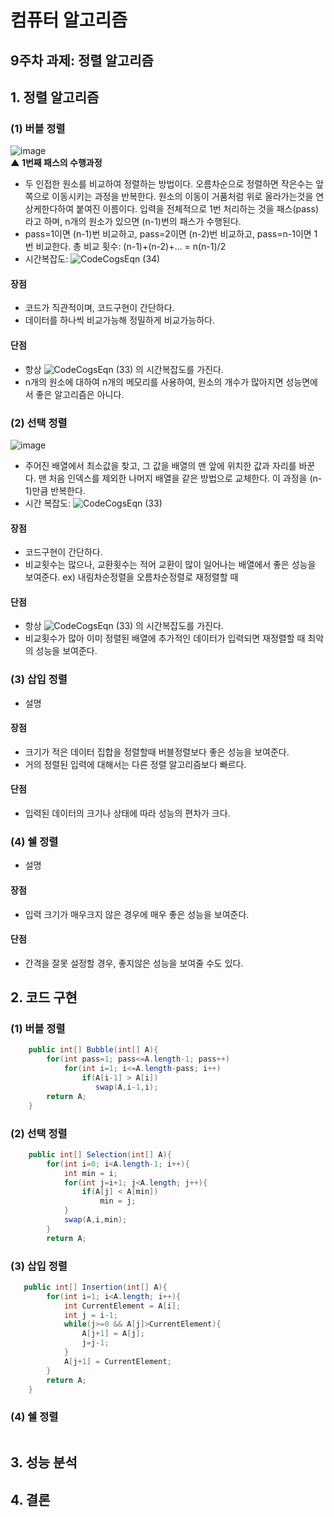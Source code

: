 # 컴퓨터 알고리즘

## 9주차 과제: 정렬 알고리즘 

## 1. 정렬 알고리즘 

### (1) 버블 정렬

![image](https://user-images.githubusercontent.com/82091824/116995180-b30f2f00-ad14-11eb-95cf-ad9b7bf56467.png)    
**▲ 1번째 패스의 수행과정**
- 두 인접한 원소를 비교하여 정렬하는 방법이다. 오름차순으로 정렬하면 작은수는 앞쪽으로 이동시키는 과정을 반복한다. 원소의 이동이 거품처럼 위로 올라가는것을 연상케한다하여 붙여진 이름이다. 입력을 전체적으로 1번 처리하는 것을 패스(pass)라고 하며, n개의 원소가 있으면 (n-1)번의 패스가 수행된다.
- pass=1이면 (n-1)번 비교하고, pass=2이면 (n-2)번 비교하고, pass=n-1이면 1번 비교한다.  총 비교 횟수: (n-1)+(n-2)+... = n(n-1)/2  
- 시간복잡도:  ![CodeCogsEqn (34)](https://user-images.githubusercontent.com/82091824/116996511-7f350900-ad16-11eb-8118-1fb1aa3ba8e6.gif)

#### 장점
- 코드가 직관적이며, 코드구현이 간단하다.
- 데이터를 하나씩 비교가능해 정밀하게 비교가능하다.
#### 단점
- 항상 ![CodeCogsEqn (33)](https://user-images.githubusercontent.com/82091824/116893044-79ceb480-ac6b-11eb-8a73-abdc0a9c41dd.gif)
의 시간복잡도를 가진다.
- n개의 원소에 대하여 n개의 메모리를 사용하여, 원소의 개수가 많아지면 성능면에서 좋은 알고리즘은 아니다. 
   
    
    
### (2) 선택 정렬

![image](https://user-images.githubusercontent.com/82091824/116998564-637f3200-ad19-11eb-9dff-a890b9b0e411.png)

- 주어진 배열에서 최소값을 찾고, 그 값을 배열의 맨 앞에 위치한 값과 자리를 바꾼다. 맨 처음 인덱스를 제외한 나머지 배열을 같은 방법으로 교체한다. 이 과정을 (n-1)만큼 반복한다.
- 시간 복잡도: ![CodeCogsEqn (33)](https://user-images.githubusercontent.com/82091824/116893044-79ceb480-ac6b-11eb-8a73-abdc0a9c41dd.gif) 
#### 장점
- 코드구현이 간단하다.
- 비교횟수는 많으나, 교환횟수는 적어 교환이 많이 일어나는 배열에서 좋은 성능을 보여준다. ex) 내림차순정렬을 오름차순정렬로 재정렬할 때
#### 단점
- 항상 ![CodeCogsEqn (33)](https://user-images.githubusercontent.com/82091824/116893044-79ceb480-ac6b-11eb-8a73-abdc0a9c41dd.gif)
의 시간복잡도를 가진다.
- 비교횟수가 많아 이미 정렬된 배열에 추가적인 데이터가 입력되면 재정렬할 때 최악의 성능을 보여준다.
### (3) 삽입 정렬 
- 설명
#### 장점
- 크기가 적은 데이터 집합을 정렬할때 버블정렬보다 좋은 성능을 보여준다.
- 거의 정렬된 입력에 대해서는 다른 정렬 알고리즘보다 빠르다.
#### 단점
- 입력된 데이터의 크기나 상태에 따라 성능의 편차가 크다.

### (4) 쉘 정렬
- 설명
#### 장점
- 입력 크기가 매우크지 않은 경우에 매우 좋은 성능을 보여준다.
#### 단점
- 간격을 잘못 설정할 경우, 좋지않은 성능을 보여줄 수도 있다.

## 2. 코드 구현

### (1) 버블 정렬
```java
    public int[] Bubble(int[] A){
        for(int pass=1; pass<=A.length-1; pass++)
            for(int i=1; i<=A.length-pass; i++)
                if(A[i-1] > A[i])
                   swap(A,i-1,i);
        return A;
    }

```
### (2) 선택 정렬
```java
    public int[] Selection(int[] A){
        for(int i=0; i<A.length-1; i++){
            int min = i;
            for(int j=i+1; j<A.length; j++){
                if(A[j] < A[min])
                    min = j;
            }
            swap(A,i,min);
        }
        return A;
```
### (3) 삽입 정렬
```java
   public int[] Insertion(int[] A){
        for(int i=1; i<A.length; i++){
            int CurrentElement = A[i];
            int j = i-1;
            while(j>=0 && A[j]>CurrentElement){
                A[j+1] = A[j];
                j=j-1;
            }
            A[j+1] = CurrentElement;
        }
        return A;
    }
```
### (4) 쉘 정렬
```java
```
## 3. 성능 분석


## 4. 결론
